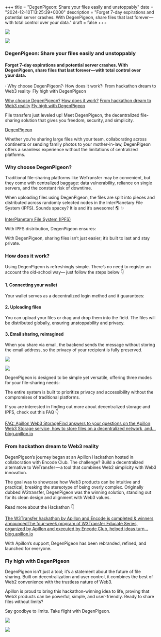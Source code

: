 +++
title = "DegenPigeon: Share your files easily and unstoppably"
date = "2024-12-10T13:25:39+0000"
description = "Forget 7-day expirations and potential server crashes. With DegenPigeon, share files that last forever — with total control over your data."
draft = false
+++

![](/images/d7501158802e2afea62f7413465aa111.jpeg)


![](/images/d7501158802e2afea62f7413465aa111.jpeg)


### DegenPigeon: Share your files easily and unstoppably


#### Forget 7-day expirations and potential server crashes. With DegenPigeon, share files that last forever — with total control over your data.


· Why choose DegenPigeon?· How does it work?· From hackathon dream to Web3 reality· Fly high with DegenPigeon

[Why choose DegenPigeon?](#09e1)
[How does it work?](#b167)
[From hackathon dream to Web3 reality](#da8d)
[Fly high with DegenPigeon](#0616)

File transfers just leveled up! Meet DegenPigeon, the decentralized file-sharing solution that gives you freedom, security, and simplicity.

[DegenPigeon](https://degenpigeon.com/)

Whether you’re sharing large files with your team, collaborating across continents or sending family photos to your mother-in-law, DegenPigeon offers a seamless experience without the limitations of centralized platforms.


### Why choose DegenPigeon?


Traditional file-sharing platforms like WeTransfer may be convenient, but they come with centralized baggage: data vulnerability, reliance on single servers, and the constant risk of downtime.


When uploading files using DegenPigeon, the files are split into pieces and distributed across randomly selected nodes in the InterPlanetary File System (IPFS). Sounds spacey? It is and it’s awesome! 🌎 ✨

[InterPlanetary File System (IPFS)](https://ipfs.tech/)

With IPFS distribution, DegenPigeon ensures:


With DegenPigeon, sharing files isn’t just easier; it’s built to last and stay private.


### How does it work?


Using DegenPigeon is refreshingly simple. There’s no need to register an account the old-school way— just follow the steps below 👇


#### 1. Connecting your wallet


Your wallet serves as a decentralized login method and it guarantees:


#### 2. Uploading files


You can upload your files or drag and drop them into the field. The files will be distributed globally, ensuring unstoppability and privacy.


#### 3. Email sharing, reimagined


When you share via email, the backend sends the message without storing the email address, so the privacy of your recipient is fully preserved.


![](/images/2802e9cbe2d54e38cc45718d1e9e528f.png)


![](/images/2802e9cbe2d54e38cc45718d1e9e528f.png)


DegenPigeon is designed to be simple yet versatile, offering three modes for your file-sharing needs:


The entire system is built to prioritize privacy and accessibility without the compromises of traditional platforms.


If you are interested in finding out more about decentralized storage and IPFS, check out this FAQ 👇

[FAQ: Apillon Web3 StorageFind answers to your questions on the Apillon Web3 Storage service, how to store files on a decentralized network, and…blog.apillon.io](https://blog.apillon.io/faq-apillon-web3-storage-c99a9b0e8b12)

### From hackathon dream to Web3 reality


DegenPigeon’s journey began at an Apillon Hackathon hosted in collaboration with Encode Club. The challenge? Build a decentralized alternative to WeTransfer — a tool that combines Web2 simplicity with Web3 innovation.


The goal was to showcase how Web3 products can be intuitive and practical, breaking the stereotype of being overly complex. Originally dubbed W3transfer, DegenPigeon was the winning solution, standing out for its clean design and alignment with Web3 values.


Read more about the Hackathon 👇

[The W3Transfer hackathon by Apillon and Encode is completed & winners announcedThe four-week program of W3Transfer Educate Series, organized by Apillon and executed by Encode Club, helped ideas turn…blog.apillon.io](https://blog.apillon.io/the-w3transfer-hackathon-by-apillon-and-encode-is-completed-winners-announced-dd85a0f1bc3e)

With Apillon’s support, DegenPigeon has been rebranded, refined, and launched for everyone.


### Fly high with DegenPigeon


DegenPigeon isn’t just a tool; it’s a statement about the future of file sharing. Built on decentralization and user control, it combines the best of Web2 convenience with the trustless nature of Web3.


Apillon is proud to bring this hackathon-winning idea to life, proving that Web3 products can be powerful, simple, and user-friendly. Ready to share files without limits?


Say goodbye to limits. Take flight with DegenPigeon.


![](/images/5ca3184ae45d093c425ecfaa681d60e6.png)


![](/images/5ca3184ae45d093c425ecfaa681d60e6.png)
